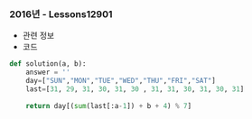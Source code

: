 ### 2016년 - Lessons12901

- 관련 정보
- 코드

```python
def solution(a, b):
    answer = ''
    day=["SUN","MON","TUE","WED","THU","FRI","SAT"]
    last=[31, 29, 31, 30, 31, 30 , 31, 31, 30, 31, 30, 31]
    
    return day[(sum(last[:a-1]) + b + 4) % 7]
```